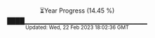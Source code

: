 <p align="center">
⏳Year Progress (14.45 %) <br>
████▁▁▁▁▁▁▁▁▁▁▁▁▁▁▁▁▁▁▁▁▁▁▁▁▁▁ <br>
<sub>Updated: Wed, 22 Feb 2023 18:02:36 GMT</sub>
</p>

